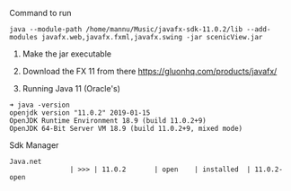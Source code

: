 Command to run
```
java --module-path /home/mannu/Music/javafx-sdk-11.0.2/lib --add-modules javafx.web,javafx.fxml,javafx.swing -jar scenicView.jar 
```

1. Make the jar executable

1. Download the FX 11 from there
  https://gluonhq.com/products/javafx/
  
1. Running Java 11 (Oracle's)
```
➜ java -version
openjdk version "11.0.2" 2019-01-15
OpenJDK Runtime Environment 18.9 (build 11.0.2+9)
OpenJDK 64-Bit Server VM 18.9 (build 11.0.2+9, mixed mode)
```


Sdk Manager
```
Java.net         
               | >>> | 11.0.2       | open    | installed  | 11.0.2-open   
```
